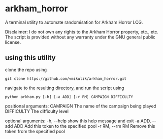 # arkham_horror

A terminal utility to automate randomisation for Arkham Horror LCG.

Disclaimer: I do not own any rights to the Arkham Horror property, etc., etc. The script is provided without any warranty under the GNU general public license.

## using this utility

clone the repo using

`git clone https://github.com/vmikulik/arkham_horror.git`

navigate to the resulting directory, and run the script using 

`python arkham.py [-h] [-a ADD] [-r RM] CAMPAIGN DIFFICULTY`

positional arguments:
  CAMPAIGN           The name of the campaign being played
  DIFFICULTY         The difficulty level

optional arguments:
  -h, --help         show this help message and exit
  -a ADD, --add ADD  Add this token to the specified pool
  -r RM, --rm RM     Remove this token from the specified pool
